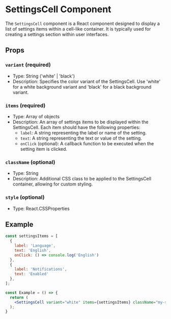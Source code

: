 # SettingsCell Component

The `SettingsCell` component is a React component designed to display a list of settings items within a cell-like container. It is typically used for creating a settings section within user interfaces.

## Props

### `variant` (required)

- Type: String ('white' | 'black')
- Description: Specifies the color variant of the SettingsCell. Use 'white' for a white background variant and 'black' for a black background variant.

### `items` (required)

- Type: Array of objects
- Description: An array of settings items to be displayed within the SettingsCell. Each item should have the following properties:
  - `label`: A string representing the label or name of the setting.
  - `text`: A string representing the text or value of the setting.
  - `onClick` (optional): A callback function to be executed when the setting item is clicked.

### `className` (optional)

- Type: String
- Description: Additional CSS class to be applied to the SettingsCell container, allowing for custom styling.

### `style` (optional)

- Type: React.CSSProperties

## Example

```jsx
const settingsItems = [
  {
    label: 'Language',
    text: 'English',
    onClick: () => console.log('English')
  },
  {
    label: 'Notifications',
    text: 'Enabled'
  },
];

const Example = () => {
  return (
    <SettingsCell variant="white" items={settingsItems} className="my-settings-cell" />
  );
}

